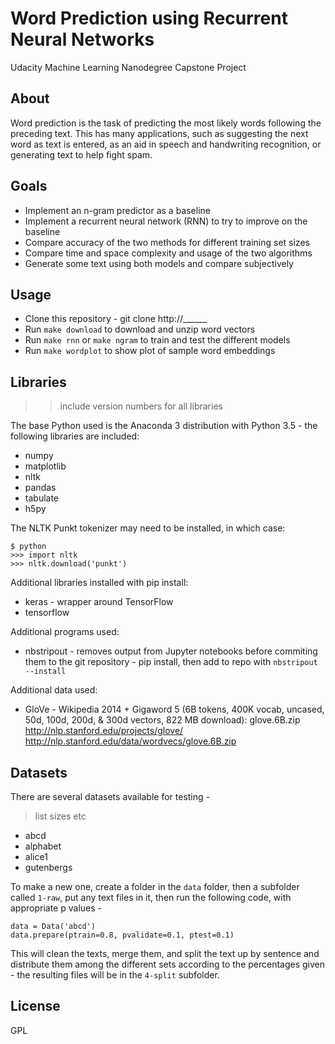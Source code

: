 
# Word Prediction using Recurrent Neural Networks

Udacity Machine Learning Nanodegree Capstone Project


## About

Word prediction is the task of predicting the most likely words following the
preceding text. This has many applications, such as suggesting the next word as
text is entered, as an aid in speech and handwriting recognition, or generating
text to help fight spam.


## Goals

* Implement an n-gram predictor as a baseline
* Implement a recurrent neural network (RNN) to try to improve on the baseline
* Compare accuracy of the two methods for different training set sizes
* Compare time and space complexity and usage of the two algorithms
* Generate some text using both models and compare subjectively


## Usage

* Clone this repository - git clone http://______
* Run `make download` to download and unzip word vectors
* Run `make rnn` or `make ngram` to train and test the different models
* Run `make wordplot` to show plot of sample word embeddings


## Libraries

>>include version numbers for all libraries

The base Python used is the Anaconda 3 distribution with Python 3.5 - the following libraries are included:

- numpy
- matplotlib
- nltk
- pandas
- tabulate
- h5py

The NLTK Punkt tokenizer may need to be installed, in which case:

    $ python
    >>> import nltk
    >>> nltk.download('punkt')

Additional libraries installed with pip install:

- keras - wrapper around TensorFlow
- tensorflow

<!-- - textstat - calculates Coleman-Liau Index for texts (grade level readability) -->
<!-- - pydot - to visualize Keras models -->

Additional programs used:

<!-- - dot - to visualize Keras models -->
- nbstripout - removes output from Jupyter notebooks before commiting them to the git repository - pip install, then add to repo with `nbstripout --install`

Additional data used:

- GloVe - Wikipedia 2014 + Gigaword 5 (6B tokens, 400K vocab, uncased, 50d, 100d, 200d, & 300d vectors, 822 MB download): glove.6B.zip
http://nlp.stanford.edu/projects/glove/
http://nlp.stanford.edu/data/wordvecs/glove.6B.zip



## Datasets

There are several datasets available for testing -

> list sizes etc

- abcd
- alphabet
- alice1
- gutenbergs

To make a new one, create a folder in the `data` folder, then a subfolder called
`1-raw`, put any text files in it, then run the following code, with appropriate
p values -

    data = Data('abcd')
    data.prepare(ptrain=0.8, pvalidate=0.1, ptest=0.1)

This will clean the texts, merge them, and split the text up by sentence and
distribute them among the different sets according to the percentages given -
the resulting files will be in the `4-split` subfolder.


## License

GPL

